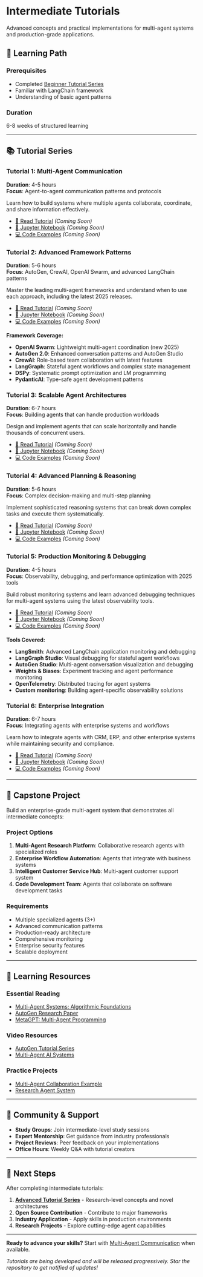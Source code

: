 # Intermediate Tutorials

Advanced concepts and practical implementations for multi-agent systems and production-grade applications.

## 🎯 Learning Path

### Prerequisites
- Completed [Beginner Tutorial Series](../beginner/)
- Familiar with LangChain framework
- Understanding of basic agent patterns

### Duration
6-8 weeks of structured learning

---

## 📚 Tutorial Series

### Tutorial 1: Multi-Agent Communication
**Duration**: 4-5 hours  
**Focus**: Agent-to-agent communication patterns and protocols

Learn how to build systems where multiple agents collaborate, coordinate, and share information effectively.

- [📖 Read Tutorial](./01-multi-agent-communication/) *(Coming Soon)*
- [📓 Jupyter Notebook](./01-multi-agent-communication/tutorial.ipynb) *(Coming Soon)*
- [💻 Code Examples](./01-multi-agent-communication/examples/) *(Coming Soon)*

### Tutorial 2: Advanced Framework Patterns
**Duration**: 5-6 hours  
**Focus**: AutoGen, CrewAI, OpenAI Swarm, and advanced LangChain patterns

Master the leading multi-agent frameworks and understand when to use each approach, including the latest 2025 releases.

- [📖 Read Tutorial](./02-advanced-frameworks/) *(Coming Soon)*
- [📓 Jupyter Notebook](./02-advanced-frameworks/tutorial.ipynb) *(Coming Soon)*
- [💻 Code Examples](./02-advanced-frameworks/examples/) *(Coming Soon)*

**Framework Coverage:**
- **OpenAI Swarm**: Lightweight multi-agent coordination (new 2025)
- **AutoGen 2.0**: Enhanced conversation patterns and AutoGen Studio
- **CrewAI**: Role-based team collaboration with latest features
- **LangGraph**: Stateful agent workflows and complex state management
- **DSPy**: Systematic prompt optimization and LM programming
- **PydanticAI**: Type-safe agent development patterns

### Tutorial 3: Scalable Agent Architectures
**Duration**: 6-7 hours  
**Focus**: Building agents that can handle production workloads

Design and implement agents that can scale horizontally and handle thousands of concurrent users.

- [📖 Read Tutorial](./03-scalable-architectures/) *(Coming Soon)*
- [📓 Jupyter Notebook](./03-scalable-architectures/tutorial.ipynb) *(Coming Soon)*
- [💻 Code Examples](./03-scalable-architectures/examples/) *(Coming Soon)*

### Tutorial 4: Advanced Planning & Reasoning
**Duration**: 5-6 hours  
**Focus**: Complex decision-making and multi-step planning

Implement sophisticated reasoning systems that can break down complex tasks and execute them systematically.

- [📖 Read Tutorial](./04-planning-reasoning/) *(Coming Soon)*
- [📓 Jupyter Notebook](./04-planning-reasoning/tutorial.ipynb) *(Coming Soon)*
- [💻 Code Examples](./04-planning-reasoning/examples/) *(Coming Soon)*

### Tutorial 5: Production Monitoring & Debugging
**Duration**: 4-5 hours  
**Focus**: Observability, debugging, and performance optimization with 2025 tools

Build robust monitoring systems and learn advanced debugging techniques for multi-agent systems using the latest observability tools.

- [📖 Read Tutorial](./05-monitoring-debugging/) *(Coming Soon)*
- [📓 Jupyter Notebook](./05-monitoring-debugging/tutorial.ipynb) *(Coming Soon)*
- [💻 Code Examples](./05-monitoring-debugging/examples/) *(Coming Soon)*

**Tools Covered:**
- **LangSmith**: Advanced LangChain application monitoring and debugging
- **LangGraph Studio**: Visual debugging for stateful agent workflows
- **AutoGen Studio**: Multi-agent conversation visualization and debugging
- **Weights & Biases**: Experiment tracking and agent performance monitoring
- **OpenTelemetry**: Distributed tracing for agent systems
- **Custom monitoring**: Building agent-specific observability solutions

### Tutorial 6: Enterprise Integration
**Duration**: 6-7 hours  
**Focus**: Integrating agents with enterprise systems and workflows

Learn how to integrate agents with CRM, ERP, and other enterprise systems while maintaining security and compliance.

- [📖 Read Tutorial](./06-enterprise-integration/) *(Coming Soon)*
- [📓 Jupyter Notebook](./06-enterprise-integration/tutorial.ipynb) *(Coming Soon)*
- [💻 Code Examples](./06-enterprise-integration/examples/) *(Coming Soon)*

---

## 🚀 Capstone Project

Build an enterprise-grade multi-agent system that demonstrates all intermediate concepts:

### Project Options
1. **Multi-Agent Research Platform**: Collaborative research agents with specialized roles
2. **Enterprise Workflow Automation**: Agents that integrate with business systems
3. **Intelligent Customer Service Hub**: Multi-agent customer support system
4. **Code Development Team**: Agents that collaborate on software development tasks

### Requirements
- Multiple specialized agents (3+)
- Advanced communication patterns
- Production-ready architecture
- Comprehensive monitoring
- Enterprise security features
- Scalable deployment

---

## 📖 Learning Resources

### Essential Reading
- [Multi-Agent Systems: Algorithmic Foundations](https://www.amazon.com/Multi-Agent-Systems-Algorithmic-Game-Theoretic-Foundations/dp/0521899435)
- [AutoGen Research Paper](https://arxiv.org/abs/2308.08155)
- [MetaGPT: Multi-Agent Programming](https://arxiv.org/abs/2308.00352)

### Video Resources
- [AutoGen Tutorial Series](https://www.youtube.com/@MicrosoftDeveloper)
- [Multi-Agent AI Systems](https://www.youtube.com/playlist?list=PLfaIDFEXuae2LXbO1_PKyVJiQ23ZztA0x)

### Practice Projects
- [Multi-Agent Collaboration Example](../../examples/multi-agent-collab/)
- [Research Agent System](../../examples/research-agent/)

---

## 🤝 Community & Support

- **Study Groups**: Join intermediate-level study sessions
- **Expert Mentorship**: Get guidance from industry professionals
- **Project Reviews**: Peer feedback on your implementations
- **Office Hours**: Weekly Q&A with tutorial creators

---

## 🎯 Next Steps

After completing intermediate tutorials:
1. **[Advanced Tutorial Series](../advanced/)** - Research-level concepts and novel architectures
2. **Open Source Contribution** - Contribute to major frameworks
3. **Industry Application** - Apply skills in production environments
4. **Research Projects** - Explore cutting-edge agent capabilities

---

**Ready to advance your skills?** Start with [Multi-Agent Communication](./01-multi-agent-communication/) when available.

*Tutorials are being developed and will be released progressively. Star the repository to get notified of updates!*